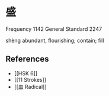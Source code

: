 # 盛
Frequency 1142
General Standard 2247

shèng
abundant, flourishing; contain; fill

## References
- [[HSK 6]]
- [[11 Strokes]]
- [[皿 Radical]]